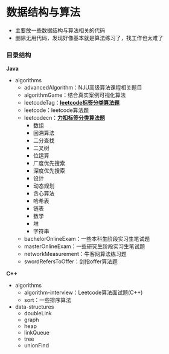 # 数据结构与算法

- 主要放一些数据结构与算法相关的代码
- 删除无用代码，发现好像基本就是算法练习了，找工作也太难了

### 目录结构

**Java**
  
- algorithms
  - advancedAlgorithm：NJU高级算法课程相关题目
  - algorithmGame：结合真实案例可视化算法
  - leetcodeTag：**[leetcode标签分类算法题](https://github.com/Thpffcj/DataStructures-and-Algorithms/tree/master/Java/src/algorithms/leetcodeTag)**
  - leetcode：leetcode算法题
  - leetcodecn：**[力扣标签分类算法题](https://github.com/Thpffcj/DataStructures-and-Algorithms/tree/master/Java/src/algorithms/leetcodecn)**
    - 数组
    - 回溯算法
    - 二分查找
    - 二叉树
    - 位运算
    - 广度优先搜索
    - 深度优先搜索
    - 设计
    - 动态规划
    - 贪心算法
    - 哈希表
    - 链表
    - 数学
    - 堆
    - 字符串
  - bachelorOnlineExam：一些本科生阶段实习生笔试题
  - masterOnlineExam：一些研究生阶段实习生笔试题
  - networkMeasurement：牛客网算法练习题
  - swordRefersToOffer：剑指offer算法题

**C++**

- algorithms 
  - algorithm-interview：Leetcode算法面试题(C++)
  - sort：一些排序算法
- data-structures
  - doubleLink
  - graph
  - heap
  - linkQueue
  - tree
  - unionFind
